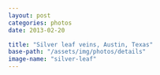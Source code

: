 ```yaml
---
layout: post
categories: photos
date: 2013-02-20

title: "Silver leaf veins, Austin, Texas"
base-path: "/assets/img/photos/details"
image-name: "silver-leaf"
---
```

